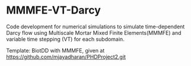 # MMMFE-VT-Darcy
Code development for numerical simulations to simulate time-dependent Darcy flow using Multiscale Mortar Mixed Finite Elements(MMMFE) and variable time stepping (VT) for each subdomain. 

Template: BiotDD with MMMFE, given at https://github.com/mjayadharan/PHDProject2.git 

